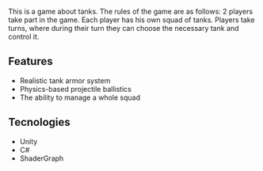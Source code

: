 This is a game about tanks. 
The rules of the game are as follows: 2 players take part in the game. Each player has his own squad of tanks. Players take turns, where during their turn they can choose the necessary tank and control it.

## Features
* Realistic tank armor system
* Physics-based projectile ballistics
* The ability to manage a whole squad

## Tecnologies
* Unity
* C#
* ShaderGraph
